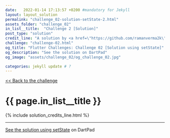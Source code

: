 ```yaml
---
date:   2022-01-14 17:13:57 +0200 #mandatory for Jekyll
layout: layout_solution
permalink: "challenge_02-solution-setState-2.html"
assets_folder: "challenge_02"
in_list__title:  "Challenge 2 [Solution]"
post_type: "solution"
credit_line: "A solution by <a href=\"https://github.com/ramanverma2k\" target=\"_blank\">ramanverma2k</a>"
challenge: "challenge-02.html"
og_title: "Flutter Challenges: Challenge 02 [Solution using setState]"
og_description: "See the solution on DartPad"
og_image: "assets/challenge_02/og_challenge_02.jpg"

categories: jekyll update # ?
---
```

[<< Back to the challenge]({{page.challenge}})

<h1 class="fancy centered"> {{ page.in_list__title }}</h1>
{% include solution_credits_line.html  %}
<hr>
 
<a href="https://dartpad.dev/?id=f72e8df924bbb1e9d371cd58c94f17b4" target="_blank">See the solution using setState</a> on DartPad
